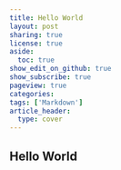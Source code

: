 ```yaml
---
title: Hello World
layout: post
sharing: true
license: true
aside:
  toc: true
show_edit_on_github: true
show_subscribe: true
pageview: true
categories: 
tags: ['Markdown']
article_header:
  type: cover
---
```


## Hello World
